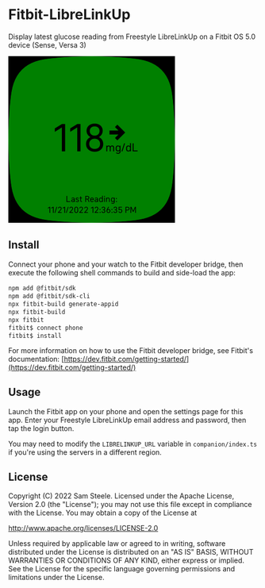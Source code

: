 <!--
 Copyright 2022 Sam Steele
 
 Licensed under the Apache License, Version 2.0 (the "License");
 you may not use this file except in compliance with the License.
 You may obtain a copy of the License at
 
     http://www.apache.org/licenses/LICENSE-2.0
 
 Unless required by applicable law or agreed to in writing, software
 distributed under the License is distributed on an "AS IS" BASIS,
 WITHOUT WARRANTIES OR CONDITIONS OF ANY KIND, either express or implied.
 See the License for the specific language governing permissions and
 limitations under the License.
-->

# Fitbit-LibreLinkUp

Display latest glucose reading from Freestyle LibreLinkUp on a Fitbit OS 5.0 device (Sense, Versa 3)

![Screenshot](screenshot.png)

## Install

Connect your phone and your watch to the Fitbit developer bridge, then execute the following shell commands to build and side-load the app:

```shell
npm add @fitbit/sdk
npm add @fitbit/sdk-cli
npx fitbit-build generate-appid
npx fitbit-build
npx fitbit
fitbit$ connect phone
fitbit$ install
```

For more information on how to use the Fitbit developer bridge, see Fitbit's documentation: [https://dev.fitbit.com/getting-started/](https://dev.fitbit.com/getting-started/)

## Usage

Launch the Fitbit app on your phone and open the settings page for this app. Enter your Freestyle LibreLinkUp email address and password, then tap the login button.

You may need to modify the `LIBRELINKUP_URL` variable in `companion/index.ts` if you're using the servers in a different region.

## License

Copyright (C) 2022 Sam Steele. Licensed under the Apache License, Version 2.0 (the "License"); you may not use this file except in compliance with the License. You may obtain a copy of the License at

http://www.apache.org/licenses/LICENSE-2.0

Unless required by applicable law or agreed to in writing, software distributed under the License is distributed on an "AS IS" BASIS, WITHOUT WARRANTIES OR CONDITIONS OF ANY KIND, either express or implied. See the License for the specific language governing permissions and limitations under the License.